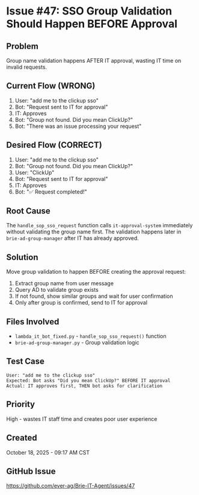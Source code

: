 # Issue #47: SSO Group Validation Should Happen BEFORE Approval

## Problem
Group name validation happens AFTER IT approval, wasting IT time on invalid requests.

## Current Flow (WRONG)
1. User: "add me to the clickup sso"
2. Bot: "Request sent to IT for approval"
3. IT: Approves
4. Bot: "Group not found. Did you mean ClickUp?"
5. Bot: "There was an issue processing your request"

## Desired Flow (CORRECT)
1. User: "add me to the clickup sso"
2. Bot: "Group not found. Did you mean ClickUp?"
3. User: "ClickUp"
4. Bot: "Request sent to IT for approval"
5. IT: Approves
6. Bot: "✅ Request completed!"

## Root Cause
The `handle_sop_sso_request` function calls `it-approval-system` immediately without validating the group name first. The validation happens later in `brie-ad-group-manager` after IT has already approved.

## Solution
Move group validation to happen BEFORE creating the approval request:
1. Extract group name from user message
2. Query AD to validate group exists
3. If not found, show similar groups and wait for user confirmation
4. Only after group is confirmed, send to IT for approval

## Files Involved
- `lambda_it_bot_fixed.py` - `handle_sop_sso_request()` function
- `brie-ad-group-manager.py` - Group validation logic

## Test Case
```
User: "add me to the clickup sso"
Expected: Bot asks "Did you mean ClickUp?" BEFORE IT approval
Actual: IT approves first, THEN bot asks for clarification
```

## Priority
High - wastes IT staff time and creates poor user experience

## Created
October 18, 2025 - 09:17 AM CST

## GitHub Issue
https://github.com/ever-ag/Brie-IT-Agent/issues/47
